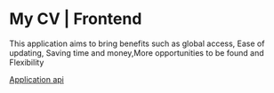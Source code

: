 # My CV | Frontend

This application aims to bring benefits such as global access, Ease of updating, Saving time and money,More opportunities to be found and Flexibility


[Application api](https://github.com/censuradho/mycv-backend)
